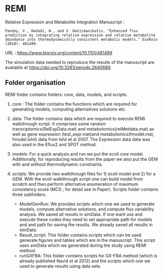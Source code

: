 # REMI 

Relative Expression and Metabolite Integration
Manuscript :

    Pandey, V., Hadadi, N., and V. Hatzimanikatis. "Enhanced flux prediction by integrating relative expression and relative metabolite abundance into thermodynamically consistent metabolic models." bioRxiv (2018): 481499.

URL : https://www.biorxiv.org/content/10.1101/481499

The simulation data needed to reproduce the results of the manuscript are available at https://doi.org/10.5281/zenodo.2640689.

## Folder organisation

REMI folder contains folders:  core, data, models, and scripts.

1. core : The folder contains the functions which are required for generating models, computing alternatives solutions etc.
2. data: The folder contains data which are required to execute REMI walkthrough script. It comprises some random transciptomics(RelExpData.mat) and metabolomics(relMetdata.mat) as well as gene expression (test\_expr.mat)and metabolomics(fmodel.mat, fmodel.Ishii) data from Ishii et al 2007. The Expression data data was also used in the Eflux2 and SPOT method.
3. models: For a quick analysis and run we put the ecoli core model. Additionally, for reproducing results from the paper we also put the GEM with and without thermodynamic constraints.
4. scripts: We provide two walkthrough files for 1) ecoli model and 2) for a GEM.  With the ecoli walkthrough script one can build model from scratch and then perform alternative enumeration of maximum consistency score (MCS ; for detail see in Paper). Scripts folder contains three subfolders.

	- ModelGenRun:  We provides scripts which one we used to generate models, compute alternative solutions, and compute flux variability analysis.  We saved all results in simData. If one want use and execute these codes they need to set appropriate path for models and and path for saving the results. We already saved all results in simData.
	- Result\_script: This folder contains scripts which can be used generate figures and tables which are in the manuscript.  This script uses simData which we generated during the study using REMI method.
	- runGXFBA: This folder contains scripts for GX-FBA method (which is already published Navid et al 2012) and the scripts which one we used to generate results using data sets.



